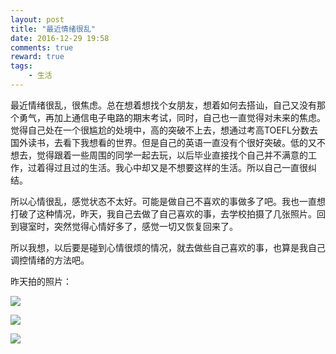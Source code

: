 ```yaml
---
layout: post
title: "最近情绪很乱"
date: 2016-12-29 19:58
comments: true
reward: true
tags: 
	- 生活
---
```


最近情绪很乱，很焦虑。总在想着想找个女朋友，想着如何去搭讪，自己又没有那个勇气，再加上通信电子电路的期末考试，同时，自己也一直觉得对未来的焦虑。觉得自己处在一个很尴尬的处境中，高的突破不上去，想通过考高TOEFL分数去国外读书，去看下我想看的世界。但是自己的英语一直没有个很好突破。低的又不想去，觉得跟着一些周围的同学一起去玩，以后毕业直接找个自己并不满意的工作，过着得过且过的生活。我心中却又是不想要这样的生活。所以自己一直很纠结。

<!-- more -->

所以心情很乱，感觉状态不太好。可能是做自己不喜欢的事做多了吧。我也一直想打破了这种情况，昨天，我自己去做了自己喜欢的事，去学校拍摄了几张照片。回到寝室时，突然觉得心情好多了，感觉一切又恢复回来了。

所以我想，以后要是碰到心情很烦的情况，就去做些自己喜欢的事，也算是我自己调控情绪的方法吧。

昨天拍的照片：

![](http://i.imgur.com/E2IO9ng.jpg)

![](http://i.imgur.com/fNglt8k.jpg)

![](http://i.imgur.com/1bEwCSO.jpg)